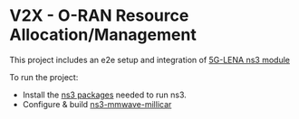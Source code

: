 # V2X - O-RAN Resource Allocation/Management 
This project includes an e2e setup and integration of [5G-LENA ns3 module](https://5g-lena.cttc.es/)


To run the project:
- Install the [ns3 packages](https://www.nsnam.org/wiki/Installation) needed to run ns3. 
- Configure & build [ns3-mmwave-millicar](https://github.com/fgjeci/ns3-mmwave-millicar)
